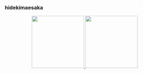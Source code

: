 ### hidekimaesaka

<div align="center">
  <a href="https://github.com/hidekimaesaka">
  <img height="165em" src="https://github-readme-stats.vercel.app/api?username=hidekimaesaka&show_icons=true&theme=dracula&include_all_commits=true&count_private=true"/>
  <img height="165em" src="https://github-readme-stats.vercel.app/api/top-langs/?username=hidekimaesaka&layout=compact&langs_count=7&theme=dracula"/>
</div>
